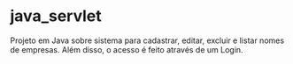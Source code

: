 # java_servlet

Projeto em Java sobre sistema para cadastrar, editar, excluir e listar nomes de empresas. Além disso, o acesso é feito através de um Login.
